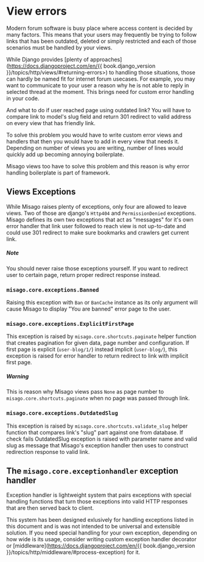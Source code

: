 View errors
===========

Modern forum software is busy place where access content is decided by many factors. This means that your users may frequently be trying to follow links that has been outdated, deleted or simply restricted and each of those scenarios must be handled by your views.

While Django provides [plenty of approaches](https://docs.djangoproject.com/en/{{ book.django_version }}/topics/http/views/#returning-errors>) to handling those situations, those can hardly be named fit for internet forum usecases. For example, you may want to communicate to your user a reason why he is not able to reply in selected thread at the moment. This brings need for custom error handling in your code.

And what to do if user reached page using outdated link? You will have to compare link to model's slug field and return 301 redirect to valid address on every view that has friendly link.

To solve this problem you would have to write custom error views and handlers that then you would have to add in every view that needs it. Depending on number of views you are writing, number of lines would quickly add up becoming annoying boilerplate.

Misago views too have to solve this problem and this reason is why error handling boilerplate is part of framework.


## Views Exceptions

While Misago raises plenty of exceptions, only four are allowed to leave views. Two of those are django's `Http404` and `PermissionDenied` exceptions. Misago defines its own two exceptions that act as "messages" for it's own error handler that link user followed to reach view is not up-to-date and could use 301 redirect to make sure bookmarks and crawlers get current link.


##### Note

You should never raise those exceptions yourself. If you want to redirect user to certain page, return proper redirect response instead.


### `misago.core.exceptions.Banned`

Raising this exception with `Ban` or `BanCache` instance as its only argument will cause Misago to display "You are banned" error page to the user.



### `misago.core.exceptions.ExplicitFirstPage`

This exception is raised by `misago.core.shortcuts.paginate` helper function that creates pagination for given data, page number and configuration. If first page is explicit (`user-blog/1/`) instead implicit (`user-blog/`), this exception is raised for error handler to return redirect to link with implicit first page.


##### Warning

This is reason why Misago views pass `None` as page number to `misago.core.shortcuts.paginate` when no page was passed through link.


### `misago.core.exceptions.OutdatedSlug`

This exception is raised by `misago.core.shortcuts.validate_slug` helper function that compares link's "slug" part against one from database. If check fails OutdatedSlug exception is raised with parameter name and valid slug as message that Misago's exception handler then uses to construct redirection response to valid link.


## The `misago.core.exceptionhandler` exception handler

Exception handler is lightweight system that pairs exceptions with special handling functions that turn those exceptions into valid HTTP responses that are then served back to client.

This system has been designed exlusively for handling exceptions listed in this document and is was not intended to be universal and extensible solution. If you need special handling for your own exception, depending on how wide is its usage, consider writing custom exception handler decorator or [middleware](https://docs.djangoproject.com/en/{{ book.django_version }}/topics/http/middleware/#process-exception) for it.
